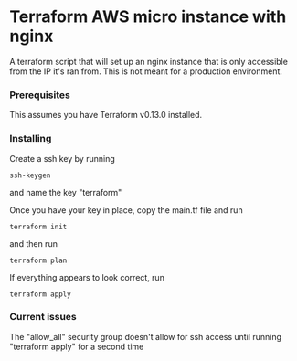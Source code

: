 # Terraform AWS micro instance with nginx

A terraform script that will set up an nginx instance that is only accessible from the IP it's ran from. This is not meant for a production environment.

### Prerequisites

This assumes you have Terraform v0.13.0 installed.

### Installing

Create a ssh key by running

```
ssh-keygen
```

and name the key "terraform"

Once you have your key in place, copy the main.tf file and run

```
terraform init
```

and then run

```
terraform plan
```

If everything appears to look correct, run

```
terraform apply
```

### Current issues

The "allow_all" security group doesn't allow for ssh access until running "terraform apply" for a second time
